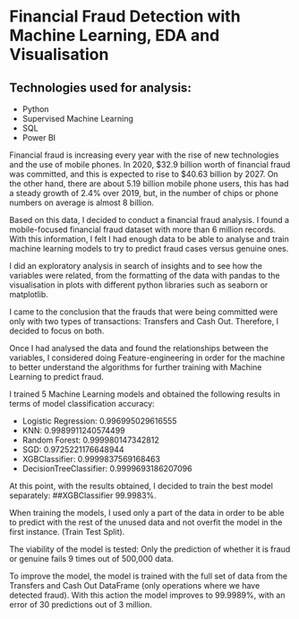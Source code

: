 # Financial Fraud Detection with Machine Learning, EDA and Visualisation

## Technologies used for analysis:
- Python
- Supervised Machine Learning
- SQL
- Power BI

Financial fraud is increasing every year with the rise of new technologies and the use of mobile phones. In 2020, $32.9 billion worth of financial fraud was committed, and this is expected to rise to $40.63 billion by 2027. On the other hand, there are about 5.19 billion mobile phone users, this has had a steady growth of 2.4% over 2019, but, in the number of chips or phone numbers on average is almost 8 billion.

Based on this data, I decided to conduct a financial fraud analysis. I found a mobile-focused financial fraud dataset with more than 6 million records. With this information, I felt I had enough data to be able to analyse and train machine learning models to try to predict fraud cases versus genuine ones.

I did an exploratory analysis in search of insights and to see how the variables were related, from the formatting of the data with pandas to the visualisation in plots with different python libraries such as seaborn or matplotlib.

I came to the conclusion that the frauds that were being committed were only with two types of transactions: Transfers and Cash Out. Therefore, I decided to focus on both. 

Once I had analysed the data and found the relationships between the variables, I considered doing Feature-engineering in order for the machine to better understand the algorithms for further training with Machine Learning to predict fraud.



I trained 5 Machine Learning models and obtained the following results in terms of model classification accuracy:

- Logistic Regression: 0.996995029616555
- KNN: 0.9989911240574499
- Random Forest: 0.999980147342812
- SGD: 0.9725221176648944
- XGBClassifier: 0.9999837569168463
- DecisionTreeClassifier: 0.9999693186207096

At this point, with the results obtained, I decided to train the best model separately: ##XGBClassifier 99.9983%.

When training the models, I used only a part of the data in order to be able to predict with the rest of the unused data and not overfit the model in the first instance. (Train Test Split).

The viability of the model is tested: Only the prediction of whether it is fraud or genuine fails 9 times out of 500,000 data.

To improve the model, the model is trained with the full set of data from the Transfers and Cash Out DataFrame (only operations where we have detected fraud). With this action the model improves to 99.9989%, with an error of 30 predictions out of 3 million.


